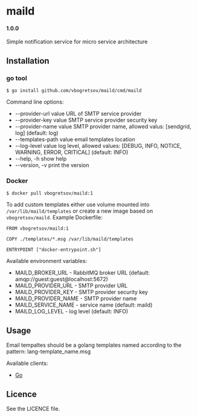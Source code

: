 # maild

#### 1.0.0

Simple notification service for micro service architecture

## Installation

### go tool

```{bash}
$ go install github.com/vbogretsov/maild/cmd/maild
```

Command line options:

* --provider-url value   URL of SMTP service provider
* --provider-key value   SMTP service provider security key
* --provider-name value  SMTP provider name, allowed valus: [sendgrid, log] (default: log)
* --templates-path value email templates location
* --log-level value      log level, allowed values: [DEBUG, INFO, NOTICE, WARNING, ERROR, CRITICAL] (default: INFO)
* --help, -h             show help
* --version, -v          print the version

### Docker

```{bash}
$ docker pull vbogretsov/maild:1
```

To add custom templates either use volume mounted into `/var/lib/maild/templates` or create a new image based on `vbogretsov/maild`. Example Dockerfile:

```{Dockerfile}
FROM vbogretsov/maild:1

COPY ./templates/*.msg /var/lib/maild/templates

ENTRYPOINT ["docker-entrypoint.sh"]
```

Available environment variables:

* MAILD_BROKER_URL - RabbitMQ broker URL (default: amqp://guest:guest@localhost:5672)
* MAILD_PROVIDER_URL - SMTP provider URL
* MAILD_PROVIDER_KEY - SMTP provider security key
* MAILD_PROVIDER_NAME - SMTP provider name
* MAILD_SERVICE_NAME - service name (default: maild)
* MAILD_LOG_LEVEL - log level (default: INFO)

## Usage

Email tempaltes should be a golang templates named according to the pattern: lang-template_name.msg

Available clients:

* [Go](https://github.com/vbogretsov/go-mailcd)

## Licence

See the LICENCE file.
